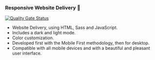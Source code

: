 ### Responsive Website Delivery 🚚
[![Quality Gate Status](https://sonarcloud.io/api/project_badges/measure?project=itsanshop_AAR-PVT-LTD&metric=alert_status)](https://sonarcloud.io/summary/new_code?id=itsanshop_AAR-PVT-LTD)

- Website Delivery, using HTML, Sass and JavaScript.
- Includes a dark and light mode.
- Color customization.
- Developed first with the Mobile First methodology, then for desktop.
- Compatible with all mobile devices and with a beautiful and pleasant user interface.